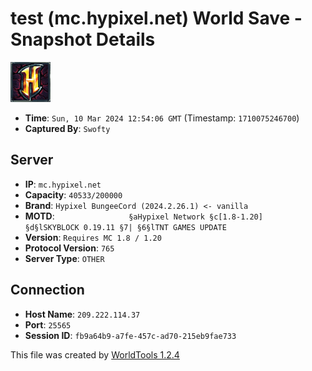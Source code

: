 # test (mc.hypixel.net) World Save - Snapshot Details
![Server Icon](../icon.png)

- **Time**: `Sun, 10 Mar 2024 12:54:06 GMT` (Timestamp: `1710075246700`)
- **Captured By**: `Swofty`

## Server
- **IP**: `mc.hypixel.net`
- **Capacity**: `40533/200000`
- **Brand**: `Hypixel BungeeCord (2024.2.26.1) <- vanilla`
- **MOTD**: `                §aHypixel Network §c[1.8-1.20]      §d§lSKYBLOCK 0.19.11 §7| §6§lTNT GAMES UPDATE`
- **Version**: `Requires MC 1.8 / 1.20`
- **Protocol Version**: `765`
- **Server Type**: `OTHER`

## Connection
- **Host Name**: `209.222.114.37`
- **Port**: `25565`
- **Session ID**: `fb9a64b9-a7fe-457c-ad70-215eb9fae733`

This file was created by [WorldTools 1.2.4](https://github.com/Avanatiker/WorldTools/)
